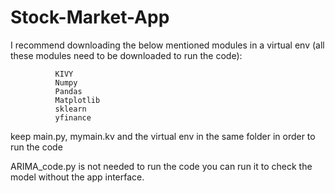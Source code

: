 # Stock-Market-App

I recommend downloading the below mentioned modules in a virtual env (all these modules need to be downloaded to run the code):

              KIVY
              Numpy 
              Pandas 
              Matplotlib
              sklearn
              yfinance

keep main.py, mymain.kv and the virtual env in the same folder in order to run the code

ARIMA_code.py is not needed to run the code you can run it to check the model without the app interface. 
